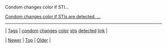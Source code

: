 <!--
title: Condom changes color if STIs are detected, ...
date: 2020-06-28T15:27:00.083Z
tags: condom, changes, color, stis, detected, link
-->


Condom changes color if STI...

[Condom changes color if STIs are detected, ...](http://dangerousminds.net/comments/condom_changes_color_if_stis_are_detected)

<!--BOTTOM-POST-NAVIGATION-->
---

| [Tags](tags.md) | [condom](tag-condom.md) [changes](tag-changes.md) [color](tag-color.md) [stis](tag-stis.md) [detected](tag-detected.md) [link](tag-link.md) |

| [Newer](122114383474.md) | [Top](index.md) | [Older](122362929274.md) |